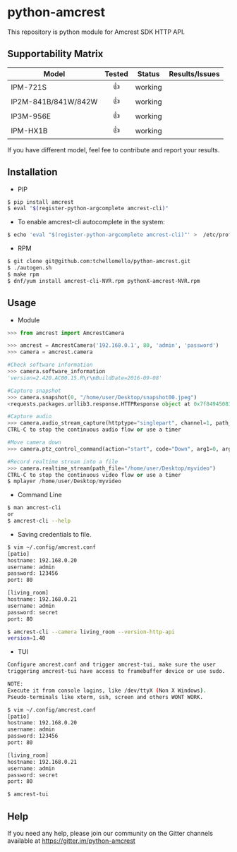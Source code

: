 # python-amcrest
This repository is python module for Amcrest SDK HTTP API.

## Supportability Matrix
| Model                   |     Tested    | Status   | Results/Issues  |
| ------------------------|:-------------:| :-------:| :--------------:|
| IPM-721S                | :+1:          |  working |                 |
| IP2M-841B/841W/842W     | :+1:          |  working |                 |
| IP3M-956E               | :+1:          |  working |                 |
| IPM-HX1B                | :+1:          |  working |                 |

If you have different model, feel fee to contribute and report your results.

## Installation

- PIP

```bash
$ pip install amcrest
$ eval "$(register-python-argcomplete amcrest-cli)"
```

* To enable amcrest-cli autocomplete in the system:
```bash
$ echo 'eval "$(register-python-argcomplete amcrest-cli)"' >  /etc/profile.d/amcrest-cli-autocomplete.sh
```

- RPM
```bash
$ git clone git@github.com:tchellomello/python-amcrest.git
$ ./autogen.sh
$ make rpm
$ dnf/yum install amcrest-cli-NVR.rpm pythonX-amcrest-NVR.rpm
```

## Usage

- Module

```python
>>> from amcrest import AmcrestCamera

>>> amcrest = AmcrestCamera('192.168.0.1', 80, 'admin', 'password')
>>> camera = amcrest.camera

#Check software information
>>> camera.software_information
'version=2.420.AC00.15.R\r\nBuildDate=2016-09-08'

#Capture snapshot
>>> camera.snapshot(0, "/home/user/Desktop/snapshot00.jpeg")
<requests.packages.urllib3.response.HTTPResponse object at 0x7f84945083c8>

#Capture audio
>>> camera.audio_stream_capture(httptype="singlepart", channel=1, path_file="/home/user/Desktop/audio.aac")
CTRL-C to stop the continuous audio flow or use a timer

#Move camera down
>>> camera.ptz_control_command(action="start", code="Down", arg1=0, arg2=0, arg3=0)))

#Record realtime stream into a file
>>> camera.realtime_stream(path_file="/home/user/Desktop/myvideo")
CTRL-C to stop the continuous video flow or use a timer
$ mplayer /home/user/Desktop/myvideo
```

- Command Line
```bash
$ man amcrest-cli
or
$ amcrest-cli --help
```

* Saving credentials to file.
```bash
$ vim ~/.config/amcrest.conf
[patio]
hostname: 192.168.0.20
username: admin
password: 123456
port: 80

[living_room]
hostname: 192.168.0.21
username: admin
password: secret
port: 80

$ amcrest-cli --camera living_room --version-http-api
version=1.40
```

- TUI
```bash
Configure amcrest.conf and trigger amcrest-tui, make sure the user
triggering amcrest-tui have access to framebuffer device or use sudo.

NOTE:
Execute it from console logins, like /dev/ttyX (Non X Windows).
Pseudo-terminals like xterm, ssh, screen and others WONT WORK.

$ vim ~/.config/amcrest.conf
[patio]
hostname: 192.168.0.20
username: admin
password: 123456
port: 80

[living_room]
hostname: 192.168.0.21
username: admin
password: secret
port: 80

$ amcrest-tui
```
## Help
If you need any help, please join our community on the Gitter channels available at https://gitter.im/python-amcrest
